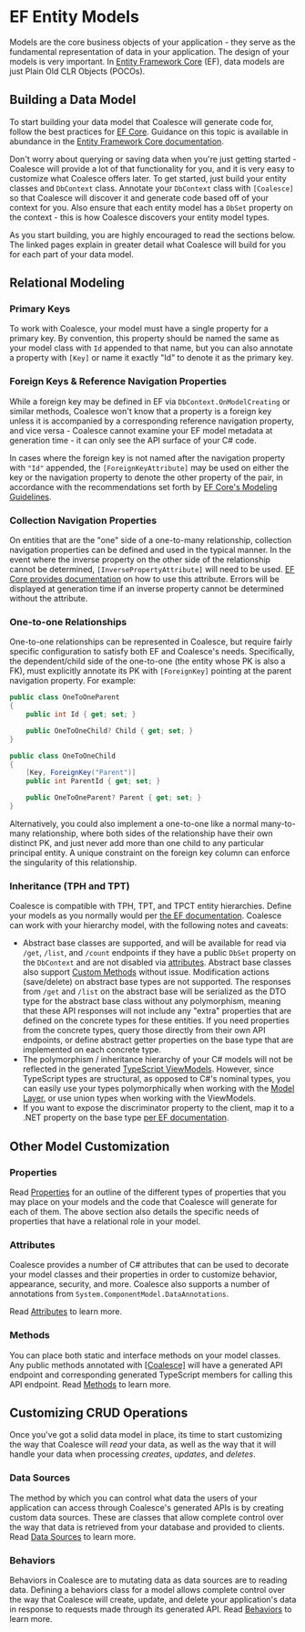 # EF Entity Models

Models are the core business objects of your application - they serve as the fundamental representation of data in your application. The design of your models is very important. In [Entity Framework Core](https://docs.microsoft.com/en-us/ef/core/) (EF), data models are just Plain Old CLR Objects (POCOs).

## Building a Data Model

To start building your data model that Coalesce will generate code for, follow the best practices for [EF Core](https://docs.microsoft.com/en-us/ef/core/). Guidance on this topic is available in abundance in the [Entity Framework Core documentation](https://docs.microsoft.com/en-us/ef/core/).

Don't worry about querying or saving data when you're just getting started - Coalesce will provide a lot of that functionality for you, and it is very easy to customize what Coalesce offers later. To get started, just build your entity classes and `DbContext` class. Annotate your `DbContext` class with `[Coalesce]` so that Coalesce will discover it and generate code based off of your context for you. Also ensure that each entity model has a `DbSet` property on the context - this is how Coalesce discovers your entity model types.

As you start building, you are highly encouraged to read the sections below. The linked pages explain in greater detail what Coalesce will build for you for each part of your data model.


## Relational Modeling

### Primary Keys
To work with Coalesce, your model must have a single property for a primary key. By convention, this property should be named the same as your model class with `Id` appended to that name, but you can also annotate a property with `[Key]` or name it exactly "Id" to denote it as the primary key.

### Foreign Keys & Reference Navigation Properties
While a foreign key may be defined in EF via `DbContext.OnModelCreating` or similar methods, Coalesce won't know that a property is a foreign key unless it is accompanied by a corresponding reference navigation property, and vice versa - Coalesce cannot examine your EF model metadata at generation time - it can only see the API surface of your C# code.

In cases where the foreign key is not named after the navigation property with `"Id"` appended, the `[ForeignKeyAttribute]` may be used on either the key or the navigation property to denote the other property of the pair, in accordance with the recommendations set forth by [EF Core's Modeling Guidelines](https://learn.microsoft.com/en-us/ef/core/modeling/relationships/mapping-attributes#foreignkeyattribute).

### Collection Navigation Properties
On entities that are the "one" side of a one-to-many relationship, collection navigation properties can be defined and used in the typical manner. In the event where the inverse property on the other side of the relationship cannot be determined, `[InversePropertyAttribute]` will need to be used. [EF Core provides documentation](https://learn.microsoft.com/en-us/ef/core/modeling/relationships/mapping-attributes#inversepropertyattribute) on how to use this attribute. Errors will be displayed at generation time if an inverse property cannot be determined without the attribute.


### One-to-one Relationships
One-to-one relationships can be represented in Coalesce, but require fairly specific configuration to satisfy both EF and Coalesce's needs. Specifically, the dependent/child side of the one-to-one (the entity whose PK is also a FK), must explicitly annotate its PK with `[ForeignKey]` pointing at the parent navigation property. For example:

``` c#
public class OneToOneParent
{
    public int Id { get; set; }

    public OneToOneChild? Child { get; set; }
}

public class OneToOneChild
{
    [Key, ForeignKey("Parent")]
    public int ParentId { get; set; }

    public OneToOneParent? Parent { get; set; }
}
```

Alternatively, you could also implement a one-to-one like a normal many-to-many relationship, where both sides of the relationship have their own distinct PK, and just never add more than one child to any particular principal entity. A unique constraint on the foreign key column can enforce the singularity of this relationship.

### Inheritance (TPH and TPT)

Coalesce is compatible with TPH, TPT, and TPCT entity hierarchies. Define your models as you normally would per [the EF documentation](https://learn.microsoft.com/en-us/ef/core/modeling/inheritance). Coalesce can work with your hierarchy model, with the following notes and caveats:

* Abstract base classes are supported, and will be available for read via `/get`, `/list`, and `/count` endpoints if they have a public `DbSet` property on the `DbContext` and are not disabled via [attributes](/topics/security.md#endpoint-security). Abstract base classes also support [Custom Methods](/modeling/model-components/methods.md) without issue. Modification actions (save/delete) on abstract base types are not supported. The responses from `/get` and `/list` on the abstract base will be serialized as the DTO type for the abstract base class without any polymorphism, meaning that these API responses will not include any "extra" properties that are defined on the concrete types for these entities. If you need properties from the concrete types, query those directly from their own API endpoints, or define abstract getter properties on the base type that are implemented on each concrete type.
* The polymorphism / inheritance hierarchy of your C# models will not be reflected in the generated [TypeScript ViewModels](/stacks/vue/layers/viewmodels.md). However, since TypeScript types are structural, as opposed to C#'s nominal types, you can easily use your types polymorphically when working with the [Model Layer](/stacks/vue/layers/models.md), or use union types when working with the ViewModels.
* If you want to expose the discriminator property to the client, map it to a .NET property on the base type [per EF documentation](https://learn.microsoft.com/en-us/ef/core/modeling/inheritance#table-per-hierarchy-and-discriminator-configuration).


## Other Model Customization

### Properties

Read [Properties](/modeling/model-components/properties.md) for an outline of the different types of properties that you may place on your models and the code that Coalesce will generate for each of them. The above section also details the specific needs of properties that have a relational role in your model.


### Attributes

Coalesce provides a number of C# attributes that can be used to decorate your model classes and their properties in order to customize behavior, appearance, security, and more. Coalesce also supports a number of annotations from `System.ComponentModel.DataAnnotations`.

Read [Attributes](/modeling/model-components/attributes.md) to learn more.


### Methods

You can place both static and interface methods on your model classes. Any public methods annotated with [[Coalesce]](/modeling/model-components/attributes/coalesce.md) will have a generated API endpoint and corresponding generated TypeScript members for calling this API endpoint. Read [Methods](/modeling/model-components/methods.md) to learn more.


## Customizing CRUD Operations

Once you've got a solid data model in place, its time to start customizing the way that Coalesce will *read* your data, as well as the way that it will handle your data when processing *creates*, *updates*, and *deletes*.

### Data Sources

The method by which you can control what data the users of your application can access through Coalesce's generated APIs is by creating custom data sources. These are classes that allow complete control over the way that data is retrieved from your database and provided to clients. Read [Data Sources](/modeling/model-components/data-sources.md) to learn more.

### Behaviors

Behaviors in Coalesce are to mutating data as data sources are to reading data. Defining a behaviors class for a model allows complete control over the way that Coalesce will create, update, and delete your application's data in response to requests made through its generated API. Read [Behaviors](/modeling/model-components/behaviors.md) to learn more.

